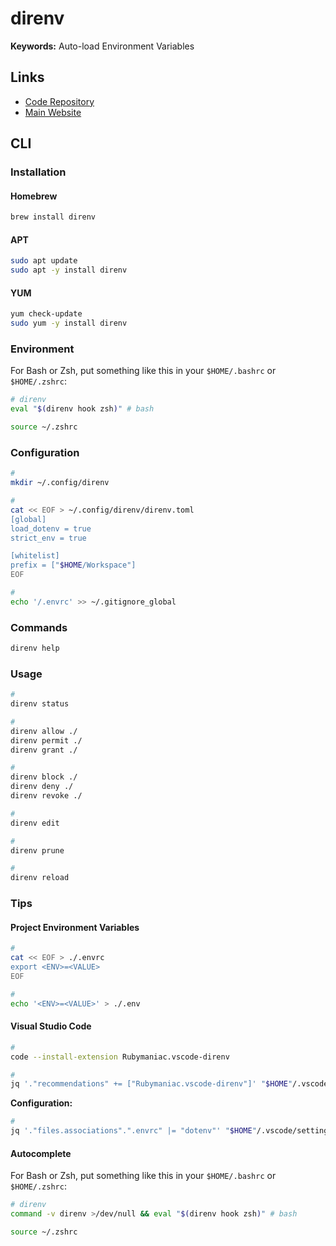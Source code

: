 # direnv

<!--
https://github.com/hyperupcall/autoenv
https://github.com/untitaker/quickenv
https://github.com/Shopify/shadowenv
-->

**Keywords:** Auto-load Environment Variables

## Links

- [Code Repository](https://github.com/direnv/direnv)
- [Main Website](https://direnv.net)

## CLI

### Installation

#### Homebrew

```sh
brew install direnv
```

#### APT

```sh
sudo apt update
sudo apt -y install direnv
```

#### YUM

```sh
yum check-update
sudo yum -y install direnv
```

### Environment

For Bash or Zsh, put something like this in your `$HOME/.bashrc` or `$HOME/.zshrc`:

```sh
# direnv
eval "$(direnv hook zsh)" # bash
```

```sh
source ~/.zshrc
```

### Configuration

```sh
#
mkdir ~/.config/direnv

#
cat << EOF > ~/.config/direnv/direnv.toml
[global]
load_dotenv = true
strict_env = true

[whitelist]
prefix = ["$HOME/Workspace"]
EOF

#
echo '/.envrc' >> ~/.gitignore_global
```

### Commands

```sh
direnv help
```

### Usage

```sh
#
direnv status

#
direnv allow ./
direnv permit ./
direnv grant ./

#
direnv block ./
direnv deny ./
direnv revoke ./

#
direnv edit

#
direnv prune

#
direnv reload
```

<!--
direnv fetchurl <url>
-->

### Tips

#### Project Environment Variables

```sh
#
cat << EOF > ./.envrc
export <ENV>=<VALUE>
EOF

#
echo '<ENV>=<VALUE>' > ./.env
```

#### Visual Studio Code

```sh
#
code --install-extension Rubymaniac.vscode-direnv

#
jq '."recommendations" += ["Rubymaniac.vscode-direnv"]' "$HOME"/.vscode/extensions.json | sponge "$HOME"/.vscode/extensions.json
```

**Configuration:**

```sh
#
jq '."files.associations".".envrc" |= "dotenv"' "$HOME"/.vscode/settings.json | sponge "$HOME"/.vscode/settings.json
```

#### Autocomplete

For Bash or Zsh, put something like this in your `$HOME/.bashrc` or `$HOME/.zshrc`:

```sh
# direnv
command -v direnv >/dev/null && eval "$(direnv hook zsh)" # bash
```

```sh
source ~/.zshrc
```

